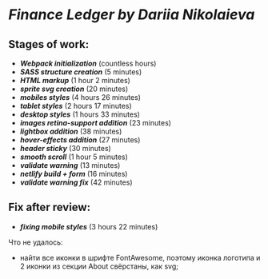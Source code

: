 # ***Finance Ledger by Dariia Nikolaieva***

## **Stages of work:**
* ***Webpack initialization*** (countless hours)
* ***SASS structure creation*** (5 minutes)
* ***HTML markup*** (1 hour 2 minutes)
* ***sprite svg creation*** (20 minutes)
* ***mobiles styles*** (4 hours 26 minutes)
* ***tablet styles*** (2 hours 17 minutes)
* ***desktop styles*** (1 hours 33 minutes)
* ***images retina-support addition*** (23 minutes)
* ***lightbox addition*** (38 minutes)
* ***hover-effects addition*** (27 minutes)
* ***header sticky*** (30 minutes)
* ***smooth scroll*** (1 hour 5 minutes)
* ***validate warning*** (13 minutes)
* ***netlify build + form*** (16 minutes)
* ***validate warning fix*** (42 minutes)

## **Fix after review:**
* ***fixing mobile styles*** (3 hours 22 minutes)

Что не удалось:
- найти все иконки в шрифте FontAwesome, поэтому иконка логотипа и 2 иконки из секции About свёрстаны, как svg;
